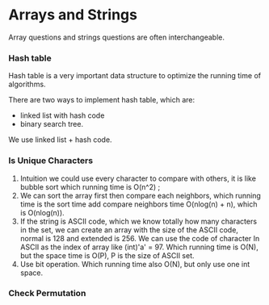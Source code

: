 # Arrays and Strings

Array questions and strings questions are often interchangeable. 

### Hash table

Hash table is a very important data structure to optimize the running time of algorithms.

There are two ways to implement hash table, which are:

- linked list with hash code
- binary search tree.

We use linked list + hash code.

### Is Unique Characters

1. Intuition we could use every character to compare with others, it is like bubble sort which running time is O(n^2) ;
2. We can sort the array first then compare each neighbors, which running time is the sort time add compare neighbors time O(nlog(n) + n), which is O(nlog(n)).
3. If the string is ASCII code, which we know totally how many characters in the set, we can create an array with the size of the ASCII code, normal is 128 and extended is 256. We can use the code of character In ASCII as the index of array like (int)'a' = 97. Which running time is O(N), but the space time is O(P), P is the size of ASCII set. 
4. Use bit operation. Which running time also O(N), but only use one int space.

### Check Permutation

